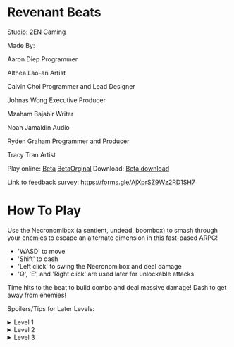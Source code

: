 # Revenant Beats
Studio: 2EN Gaming



Made By:

Aaron Diep       Programmer

Althea Lao-an    Artist

Calvin Choi      Programmer and Lead Designer

Johnas Wong      Executive Producer

Mzaham Bajabir   Writer

Noah Jamaldin    Audio

Ryden Graham     Programmer and Producer

Tracy Tran       Artist



Play online: [Beta](/Beta/www/index.html)
[BetaOrginal](/BetaOriginal/index.html)
Download: [Beta download](Beta.zip)

Link to feedback survey: https://forms.gle/AjXprSZ9Wz2RD1SH7

# How To Play
Use the Necronomibox (a sentient, undead, boombox) to smash through your enemies to escape an alternate dimension in this fast-pased ARPG!

- 'WASD' to move
- 'Shift' to dash
- 'Left click' to swing the Necronomibox and deal damage
- 'Q', 'E', and 'Right click' are used later for unlockable attacks 

Time hits to the beat to build combo and deal massive damage!
Dash to get away from enemies!

Spoilers/Tips for Later Levels:
<details>
  <summary>Level 1</summary>
  
  The Fairy Queen has two attacks: one where she lays mines of light and a melee attack.
  <ul>
    <li> The mines only deal damage when they explode, so keep strafing to avoid them! </li>
    <li> The melee attack is hard to dodge and will chip you down. Maintain combo to outDamage the boss! </li>
  </ul>
</details>

<details>
  <summary>Level 2</summary>
  
  The cassette can be fired with 'Right click'. Use it to build combo or safely deal damage. Note that the cassette's overall dps is lower than the melee attack.
  
  The Crystal Tiger has two attacks: summoning crystal pillars, and a shard attack.
  <ul>
    <li> The shard will always burst a set distance from the tiger. Observe this distance to avoid taking damage from the fragments. </li>
    <li> The boss is committed after they summon the first pillar. After dodging, dash in for a melee attack to deal heavy damage. </li>
  </ul>
</details>

<details>
  <summary>Level 3</summary>
  
  The Shockwave attack does MASSIVE AOE damage if you have a combo. Use it to take out groups of enemies quickly.
  Build combo with the cassette, then unleash!
  
  The super attack has a large area of effect but still needs to be aimed. Don't waste it.
  
  The dragon has a lot of hp, so you can't kill it directly. You need to build up your super attack to damage it.
  Three super attacks will finish it.
  <ul>   
    <li> Kill the dwarves to collect their soul energy while dodging the boss, then use the super to strike back! </li>
    <li> You can collateral more dwarves with the blast to get some free souls/heart drops </li>
    <li> Try and avoid picking up hearts if you are at full hp to save them for later </li>
    <li> The shockwave is especially good at killing dwarves (use the dragon's large hitbox to build combo first with the cassette) </li>
    <li> You can build up a super attack using the lizards before starting the fight </li>
  </ul>
  The Dragon has 3 attacks: Flame breath, a dash attack, and a stomp.
  <ul>
    <li> The flame breath can be dodged by strafing since it has a long charge time </li>
    <li> The dash is hard to dodge. Keep killing dwarves to get heart drops and recover the damage </li>
    <li> Avoid getting close to the dragon, since the stomp has a short range. It does the most damage of all the attacks </li>
  </ul>
</details>

